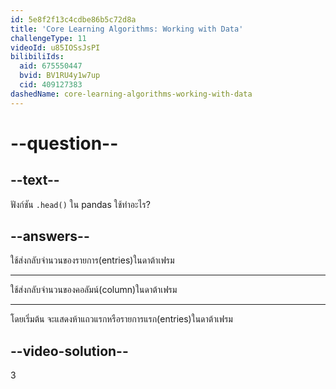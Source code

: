 ```yaml
---
id: 5e8f2f13c4cdbe86b5c72d8a
title: 'Core Learning Algorithms: Working with Data'
challengeType: 11
videoId: u85IOSsJsPI
bilibiliIds:
  aid: 675550447
  bvid: BV1RU4y1w7up
  cid: 409127383
dashedName: core-learning-algorithms-working-with-data
---
```


# --question--

## --text--

ฟังก์ชัน `.head()` ใน pandas ใช้ทำอะไร?

## --answers--

ใช้ส่งกลับจำนวนของรายการ(entries)ในดาต้าเฟรม

---

ใช้ส่งกลับจำนวนของคอลัมน์(column)ในดาต้าเฟรม

---

โดยเริ่มต้น จะแสดงห้าแถวแรกหรือรายการแรก(entries)ในดาต้าเฟรม

## --video-solution--

3


